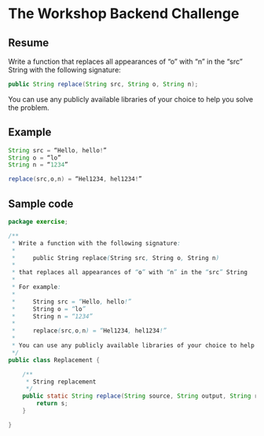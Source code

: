 # The Workshop Backend Challenge

## Resume
Write a function that replaces all appearances of “o” with “n” in the “src” String with the following signature:
```java
public String replace(String src, String o, String n);
```


You can use any publicly available libraries of your choice to help you solve the problem.

## Example

```java
String src = “Hello, hello!”
String o = “lo”
String n = “1234”

replace(src,o,n) = “Hel1234, hel1234!”
```

## Sample code
```java
package exercise;

/**
 * Write a function with the following signature:
 *
 *     public String replace(String src, String o, String n)
 *
 * that replaces all appearances of “o” with “n” in the “src” String
 *
 * For example:
 *
 *     String src = “Hello, hello!”
 *     String o = “lo”
 *     String n = “1234”
 *
 *     replace(src,o,n) = “Hel1234, hel1234!”
 *
 * You can use any publicly available libraries of your choice to help you solve the problem
 */
public class Replacement {

    /**
     * String replacement
     */
    public static String replace(String source, String output, String replaceText) {
        return s;
    }

}
```